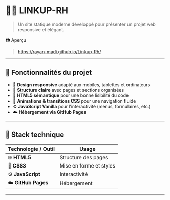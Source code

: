 # 💼✨ LINKUP-RH

> Un site statique moderne développé pour présenter un projet web responsive et élégant.

 📷 Aperçu

> https://rayan-madi.github.io/Linkup-Rh/

---

## 🚀 Fonctionnalités du projet
- 🎨 **Design responsive** adapté aux mobiles, tablettes et ordinateurs
- 📂 **Structure claire** avec pages et sections organisées
- 📜 **HTML5 sémantique** pour une bonne lisibilité du code
- 🎯 **Animations & transitions CSS** pour une navigation fluide
- ⚙️ **JavaScript Vanilla** pour l’interactivité (menus, formulaires, etc.)
- ☁️ **Hébergement via GitHub Pages**

---

## 🧰 Stack technique
| Technologie / Outil  | Usage |
|----------------------|-------|
| 🌐 **HTML5**         | Structure des pages |
| 🎨 **CSS3**          | Mise en forme et styles |
| ⚙️ **JavaScript**    | Interactivité |
| ☁️ **GitHub Pages**  | Hébergement |

---
